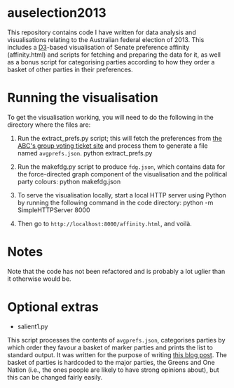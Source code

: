 auselection2013
===============

This repository contains code I have written for data analysis and visualisations relating to the Australian federal election of 2013. This includes a [D3](http://d3js.org)-based visualisation of Senate preference affinity (affinity.html) and scripts for fetching and preparing the data for it, as well as a bonus script for categorising parties according to how they order a basket of other parties in their preferences.


Running the visualisation
=========================

To get the visualisation working, you will need to do the following in the directory where the files are:

1)  Run the extract_prefs.py script; this will fetch the preferences from [the ABC's group voting ticket site](http://www.abc.net.au/news/federal-election-2013/guide/gtv/) and process them to generate a file named `avgprefs.json`.
    python extract_prefs.py

2) Run the makefdg.py script to produce `fdg.json`, which contains data for the force-directed graph component of the visualisation and the political party colours:
    python makefdg.json

3) To serve the visualisation locally, start a local HTTP server using Python by running the following command in the code directory:
    python -m SimpleHTTPServer 8000

4) Then go to `http://localhost:8000/affinity.html`, and voilà.

Notes
=====

Note that the code has not been refactored and is probably a lot uglier than it otherwise would be.

Optional extras
===============

- salient1.py

This script processes the contents of `avgprefs.json`, categorises parties by which order they favour a basket of marker parties and prints the list to standard output. It was written for the purpose of writing [this blog post](http://dev.null.org/blog/item/201308240207_australian_election_). The basket of parties is hardcoded to the major parties, the Greens and One Nation (i.e., the ones people are likely to have strong opinions about), but this can be changed fairly easily.
